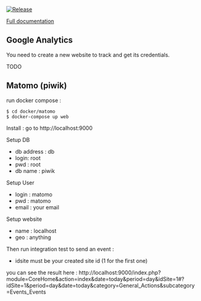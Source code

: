 
[![Release](https://jitpack.io/v/mgsx-dev/gdx-analytics.svg)](https://jitpack.io/#mgsx-dev/gdx-analytics)

[Full documentation](https://jitpack.io/com/github/mgsx-dev/gdx-analytics/master-SNAPSHOT/javadoc/index.html)

## Google Analytics

You need to create a new website to track and get its credentials.

TODO

## Matomo (piwik)

run docker compose :

	$ cd docker/matomo
	$ docker-compose up web

Install : go to http://localhost:9000

Setup DB

* db address : db
* login: root
* pwd : root
* db name : piwik

Setup User

* login : matomo
* pwd : matomo
* email : your email

Setup website

* name : localhost
* geo : anything

Then run integration test to send an event :

* idsite must be your created site id (1 for the first one)

you can see the result here : http://localhost:9000/index.php?module=CoreHome&action=index&date=today&period=day&idSite=1#?idSite=1&period=day&date=today&category=General_Actions&subcategory=Events_Events
